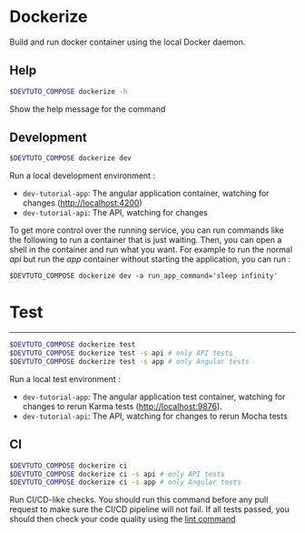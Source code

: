 # Dockerize

Build and run docker container using the local Docker daemon.

## Help

```bash
$DEVTUTO_COMPOSE dockerize -h
```
Show the help message for the command

## Development

```bash
$DEVTUTO_COMPOSE dockerize dev
```
Run a local development environment :
* `dev-tutorial-app`: The angular application container, watching for changes (<http://localhost:4200>)
* `dev-tutorial-api`: The API, watching for changes

To get more control over the running service, you can run commands like the following to run a container that is just waiting. Then, you can open a shell in the container and run what you want.
For example to run the normal *api* but run the *app* container without starting the application, you can run :
```
$DEVTUTO_COMPOSE dockerize dev -a run_app_command='sleep infinity'
```

# Test

---
```bash
$DEVTUTO_COMPOSE dockerize test
$DEVTUTO_COMPOSE dockerize test -s api # only API tests
$DEVTUTO_COMPOSE dockerize test -s app # only Angular tests
```
Run a local test environment :
* `dev-tutorial-app`: The angular application test container, watching for changes to rerun Karma tests (<http://localhost:9876>).
* `dev-tutorial-api`: The API, watching for changes to rerun Mocha tests

## CI

```bash
$DEVTUTO_COMPOSE dockerize ci
$DEVTUTO_COMPOSE dockerize ci -s api # only API tests
$DEVTUTO_COMPOSE dockerize ci -s app # only Angular tests
```
Run CI/CD-like checks. You should run this command before any pull request to make sure the CI/CD pipeline will not fail.
If all tests passed, you should then check your code quality using  the [lint command](./lint)
